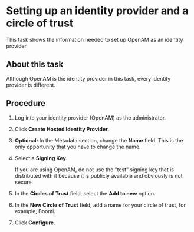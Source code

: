 # Setting up an identity provider and a circle of trust 

<head>
  <meta name="guidename" content="Platform"/>
  <meta name="context" content="GUID-5c5e4f8e-93bb-4622-a8de-b15317f33ee3"/>
</head>


This task shows the information needed to set up OpenAM as an identity provider.

## About this task

Although OpenAM is the identity provider in this task, every identity provider is different.

## Procedure

1.  Log into your identity provider \(OpenAM\) as the administrator.

2.  Click **Create Hosted Identity Provider**.

3.  **Optional:** In the Metadata section, change the **Name** field. This is the only opportunity that you have to change the name.

4.  Select a **Signing Key**.

    If you are using OpenAM, do not use the "test" signing key that is distributed with it because it is publicly available and obviously is not secure.

5.  In the **Circles of Trust** field, select the **Add to new** option.

6.  In the **New Circle of Trust** field, add a name for your circle of trust, for example, Boomi.

7.  Click **Configure**.